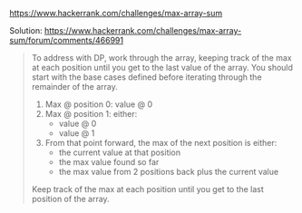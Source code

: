 https://www.hackerrank.com/challenges/max-array-sum

Solution: https://www.hackerrank.com/challenges/max-array-sum/forum/comments/466991

> To address with DP, work through the array, keeping track of the max at each position until you get to the last value of the array. You should start with the base cases defined before iterating through the remainder of the array.
> 
> 1. Max @ position 0: value @ 0
> 2. Max @ position 1: either:
>    - value @ 0
>    - value @ 1
> 3. From that point forward, the max of the next position is either:
>    - the current value at that position
>    - the max value found so far
>    - the max value from 2 positions back plus the current value
> 
> Keep track of the max at each position until you get to the last position of the array.